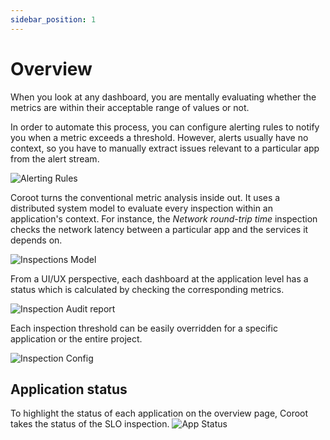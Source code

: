 ```yaml
---
sidebar_position: 1
---
```


# Overview

When you look at any dashboard, you are mentally evaluating whether the metrics are within their acceptable range of values or not.

In order to automate this process, you can configure alerting rules to notify you when a metric exceeds a threshold. 
However, alerts usually have no context, so you have to manually extract issues relevant to a particular app from the alert stream.

<img alt="Alerting Rules" src="/img/docs/inspections_alerting_rules.svg" class="card w-600"/>

Coroot turns the conventional metric analysis inside out. 
It uses a distributed system model to evaluate every inspection within an application's context. 
For instance, the _Network round-trip time_ inspection checks the network latency between a particular app and the services it depends on.

<img alt="Inspections Model" src="/img/docs/inspections_model.svg" class="card w-600"/>

From a UI/UX perspective, each dashboard at the application level has a status which is calculated by checking the corresponding metrics.

<img alt="Inspection Audit report" src="/img/docs/inspections_audit_report.png" class="card w-1200"/>


Each inspection threshold can be easily overridden for a specific application or the entire project.

<img alt="Inspection Config" src="/img/docs/inspections_config.png" class="card w-1200"/>

## Application status

To highlight the status of each application on the overview page, Coroot takes the status of the SLO inspection.
<img alt="App Status" src="/img/docs/inspections_app_status.png" class="card w-1200"/>


